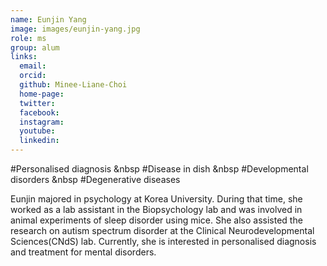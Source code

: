 ```yaml
---
name: Eunjin Yang
image: images/eunjin-yang.jpg
role: ms
group: alum
links:
  email: 
  orcid: 
  github: Minee-Liane-Choi
  home-page:  
  twitter:
  facebook:
  instagram:
  youtube:
  linkedin: 
---
```


#Personalised diagnosis &nbsp
#Disease in dish &nbsp
#Developmental disorders &nbsp
#Degenerative diseases

Eunjin majored in psychology at Korea University. During that time, she worked as a lab assistant in the Biopsychology lab and was involved in animal experiments of sleep disorder using mice. She also assisted the research on autism spectrum disorder at the Clinical Neurodevelopmental Sciences(CNdS) lab. Currently, she is interested in personalised diagnosis and treatment for mental disorders.
